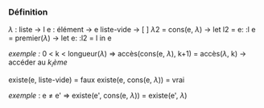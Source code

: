 ### Définition
$\lambda$ : liste               -> l
e : élément        -> e
liste-vide           -> [ ]
$\lambda 2$ = cons(e, $\lambda$)  -> let l2 = e: :l
e = premier($\lambda$)  -> let e: :l2 = l in e

*exemple :* 
0 < k < longueur($\lambda$)
$\Rightarrow$ accès(cons(e, $\lambda$), k+1) = accès($\lambda$, k)  $\rightarrow$ accéder au $k_ième$ 

existe(e, liste-vide) = faux
existe(e, cons(e, $\lambda$)) = vrai

*exemple* : e $\ne$ e' $\Rightarrow$ existe(e', cons(e, $\lambda$)) = existe(e', $\lambda$)
